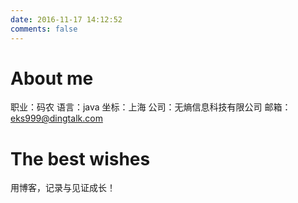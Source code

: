 ```yaml
---
date: 2016-11-17 14:12:52
comments: false
---
```


# About me
职业：码农
语言：java
坐标：上海
公司：无熵信息科技有限公司
邮箱：eks999@dingtalk.com

# The best wishes
用博客，记录与见证成长！
